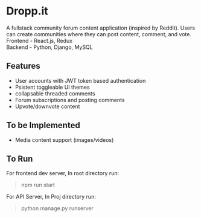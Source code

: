 # Dropp.it

A fullstack community forum content application (inspired by Reddit). Users can create communities where they can post content, comment, and vote.  
Frontend -  React.js, Redux  
Backend - Python, Django, MySQL  

## Features
* User accounts with JWT token based authentication
* Psistent toggleable UI themes
* collapsable threaded comments
* Forum subscriptions and posting comments
* Upvote/downvote content

## To be Implemented
* Media content support (images/videos)

## To Run
For frontend dev server, In root directory run:  
>npm run start

For API Server, In Proj directory run:  
>python manage.py runserver
